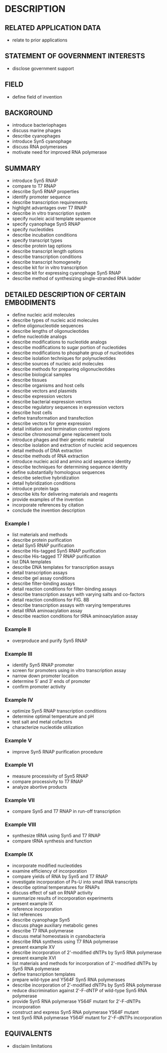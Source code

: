 # DESCRIPTION

## RELATED APPLICATION DATA

- relate to prior applications

## STATEMENT OF GOVERNMENT INTERESTS

- disclose government support

## FIELD

- define field of invention

## BACKGROUND

- introduce bacteriophages
- discuss marine phages
- describe cyanophages
- introduce Syn5 cyanophage
- discuss RNA polymerases
- motivate need for improved RNA polymerase

## SUMMARY

- introduce Syn5 RNAP
- compare to T7 RNAP
- describe Syn5 RNAP properties
- identify promoter sequence
- describe transcription requirements
- highlight advantages over T7 RNAP
- describe in vitro transcription system
- specify nucleic acid template sequence
- specify cyanophage Syn5 RNAP
- specify nucleotides
- describe incubation conditions
- specify transcript types
- describe protein tag options
- describe transcript length options
- describe transcription conditions
- describe transcript homogeneity
- describe kit for in vitro transcription
- describe kit for expressing cyanophage Syn5 RNAP
- describe method of synthesizing single-stranded RNA ladder

## DETAILED DESCRIPTION OF CERTAIN EMBODIMENTS

- define nucleic acid molecules
- describe types of nucleic acid molecules
- define oligonucleotide sequences
- describe lengths of oligonucleotides
- define nucleotide analogs
- describe modifications to nucleotide analogs
- describe modifications to sugar portion of nucleotides
- describe modifications to phosphate group of nucleotides
- describe isolation techniques for polynucleotides
- describe sources of nucleic acid molecules
- describe methods for preparing oligonucleotides
- describe biological samples
- describe tissues
- describe organisms and host cells
- describe vectors and plasmids
- describe expression vectors
- describe bacterial expression vectors
- describe regulatory sequences in expression vectors
- describe host cells
- define transformation and transfection
- describe vectors for gene expression
- detail initiation and termination control regions
- describe chromosomal gene replacement tools
- introduce phages and their genetic material
- describe isolation and extraction of nucleic acid sequences
- detail methods of DNA extraction
- describe methods of RNA extraction
- introduce nucleic acid and amino acid sequence identity
- describe techniques for determining sequence identity
- define substantially homologous sequences
- describe selective hybridization
- detail hybridization conditions
- introduce protein tags
- describe kits for delivering materials and reagents
- provide examples of the invention
- incorporate references by citation
- conclude the invention description

### Example I

- list materials and methods
- describe protein purification
- detail Syn5 RNAP purification
- describe His-tagged Syn5 RNAP purification
- describe His-tagged T7 RNAP purification
- list DNA templates
- describe DNA templates for transcription assays
- detail transcription assays
- describe gel assay conditions
- describe filter-binding assays
- detail reaction conditions for filter-binding assays
- describe transcription assays with varying salts and co-factors
- detail reaction conditions for FIG. 8B
- describe transcription assays with varying temperatures
- detail tRNA aminoacylation assay
- describe reaction conditions for tRNA aminoacylation assay

### Example II

- overproduce and purify Syn5 RNAP

### Example III

- identify Syn5 RNAP promoter
- screen for promoters using in vitro transcription assay
- narrow down promoter location
- determine 5′ and 3′ ends of promoter
- confirm promoter activity

### Example IV

- optimize Syn5 RNAP transcription conditions
- determine optimal temperature and pH
- test salt and metal cofactors
- characterize nucleotide utilization

### Example V

- improve Syn5 RNAP purification procedure

### Example VI

- measure processivity of Syn5 RNAP
- compare processivity to T7 RNAP
- analyze abortive products

### Example VII

- compare Syn5 and T7 RNAP in run-off transcription

### Example VIII

- synthesize tRNA using Syn5 and T7 RNAP
- compare tRNA synthesis and function

### Example IX

- incorporate modified nucleotides
- examine efficiency of incorporation
- compare yields of RNA by Syn5 and T7 RNAP
- investigate incorporation of Ps-U into small RNA transcripts
- describe optimal temperatures for RNAPs
- discuss effect of salt on RNAP activity
- summarize results of incorporation experiments
- present example IX
- reference incorporation
- list references
- describe cyanophage Syn5
- discuss phage auxiliary metabolic genes
- describe T7 RNA polymerase
- discuss metal homeostasis in cyanobacteria
- describe RNA synthesis using T7 RNA polymerase
- present example XV
- describe incorporation of 2'-modified dNTPs by Syn5 RNA polymerase
- present example XVI
- list materials and methods for incorporation of 2'-modified dNTPs by Syn5 RNA polymerase
- define transcription templates
- prepare wild-type and Y564F Syn5 RNA polymerases
- describe incorporation of 2′-modified dNTPs by Syn5 RNA polymerase
- reduce discrimination against 2′-F-dNTP of wild-type Syn5 RNA polymerase
- provide Syn5 RNA polymerase Y564F mutant for 2′-F-dNTPs incorporation
- construct and express Syn5 RNA polymerase Y564F mutant
- test Syn5 RNA polymerase Y564F mutant for 2′-F-dNTPs incorporation

## EQUIVALENTS

- disclaim limitations

